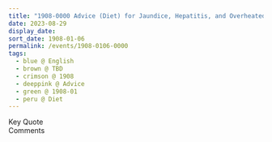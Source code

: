 ```yaml
---
title: "1908-0000 Advice (Diet) for Jaundice, Hepatitis, and Overheated Liver from Divine Cool Breeze (India), Volume 4, Issues 8 and 9 (August--September 1992), Page 22"
date: 2023-08-29
display_date: 
sort_date: 1908-01-06
permalink: /events/1908-0106-0000
tags:
  - blue @ English
  - brown @ TBD
  - crimson @ 1908
  - deeppink @ Advice
  - green @ 1908-01 
  - peru @ Diet
---
```


<wave-list>
  <list-title color="green" width="75">Key Quote</list-title>
  <list-item color="BlanchedAlmond"  width="200"></list-item>
  <list-item color="Lavender"></list-item>
  <list-item color="BlanchedAlmond"></list-item>
</wave-list>

<br>

<wave-list>
  <list-title color="green" width="75">Comments</list-title>
  <list-item color="BlanchedAlmond"  width="200"></list-item>
  <list-item color="Lavender"></list-item>
  <list-item color="BlanchedAlmond"></list-item>
</wave-list>